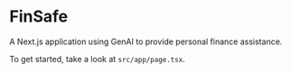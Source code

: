 # FinSafe

A Next.js application using GenAI to provide personal finance assistance.

To get started, take a look at `src/app/page.tsx`.
